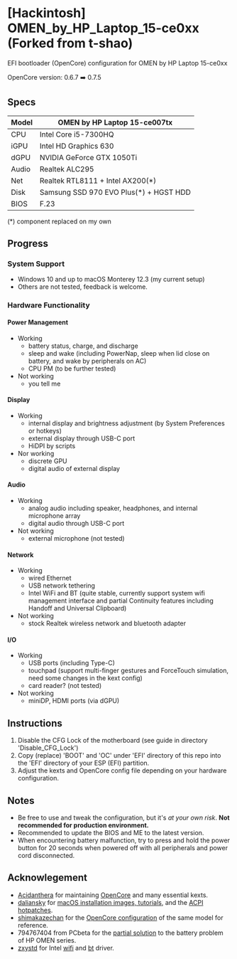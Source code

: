 # [Hackintosh] OMEN_by_HP_Laptop_15-ce0xx (Forked from t-shao)
EFI bootloader (OpenCore) configuration for OMEN by HP Laptop 15-ce0xx

OpenCore version: 0.6.7 ➡️ 0.7.5

## Specs
| Model | OMEN by HP Laptop 15-ce007tx           |
| ----- | -------------------------------------- |
| CPU   | Intel Core i5-7300HQ                   |
| iGPU  | Intel HD Graphics 630                  |
| dGPU  | NVIDIA GeForce GTX 1050Ti              |
| Audio | Realtek ALC295                         |
| Net   | Realtek RTL8111 + Intel AX200(*)       |
| Disk  | Samsung SSD 970 EVO Plus(*) + HGST HDD |
| BIOS  | F.23                                   |

(*) component replaced on my own

## Progress
### System Support
- Windows 10 and up to macOS Monterey 12.3 (my current setup)
- Others are not tested, feedback is welcome.

### Hardware Functionality
#### Power Management
- Working
    - battery status, charge, and discharge
    - sleep and wake (including PowerNap, sleep when lid close on battery, and wake by peripherals on AC)
    - CPU PM (to be further tested)
- Not working
    - you tell me

#### Display
- Working
    - internal display and brightness adjustment (by System Preferences or hotkeys)
    - external display through USB-C port
    - HiDPI by scripts
- Nor working
    - discrete GPU
    - digital audio of external display

#### Audio
- Working
    - analog audio including speaker, headphones, and internal microphone array
    - digital audio through USB-C port
- Not working
    - external microphone (not tested)

#### Network
- Working
    - wired Ethernet
    - USB network tethering
    - Intel WiFi and BT (quite stable, currently support system wifi management interface and partial Continuity features including Handoff and Universal Clipboard)
- Not working
    - stock Realtek wireless network and bluetooth adapter

#### I/O
- Working
    - USB ports (including Type-C)
    - touchpad (support multi-finger gestures and ForceTouch simulation, need some changes in the kext config)
    - card reader? (not tested)
- Not working
    - miniDP, HDMI ports (via dGPU)

## Instructions
1. Disable the CFG Lock of the motherboard (see guide in directory 'Disable_CFG_Lock')
2. Copy (replace) 'BOOT' and 'OC' under 'EFI' directory of this repo into the 'EFI' directory of your ESP (EFI) partition.
3. Adjust the kexts and OpenCore config file depending on your hardware configuration.

## Notes
- Be free to use and tweak the configuration, but it's *at your own risk*. **Not recommended for production environment.**
- Recommended to update the BIOS and ME to the latest version.
- When encountering battery malfunction, try to press and hold the power button for 20 seconds when powered off with all peripherals and power cord disconnected.

## Acknowlegement
- [Acidanthera](https://github.com/acidanthera) for maintaining [OpenCore](https://github.com/acidanthera/OpenCorePkg) and many essential kexts.
- [daliansky](https://github.com/daliansky) for [macOS installation images, tutorials](https://blog.daliansky.net/), and the [ACPI hotpatches](https://github.com/daliansky/OC-little).
- [shimakazechan](https://github.com/shimakazechan) for the [OpenCore configuration](https://github.com/shimakazechan/OMEN-by-HP-3-Hackintosh) of the same model for reference.
- 794767404 from PCbeta for the [partial solution](http://bbs.pcbeta.com/viewthread-1702113-1-1.html) to the battery problem of HP OMEN series.
- [zxystd](https://github.com/zxystd) for Intel [wifi](https://github.com/zxystd/itlwm) and [bt](https://github.com/zxystd/IntelBluetoothFirmware) driver.
